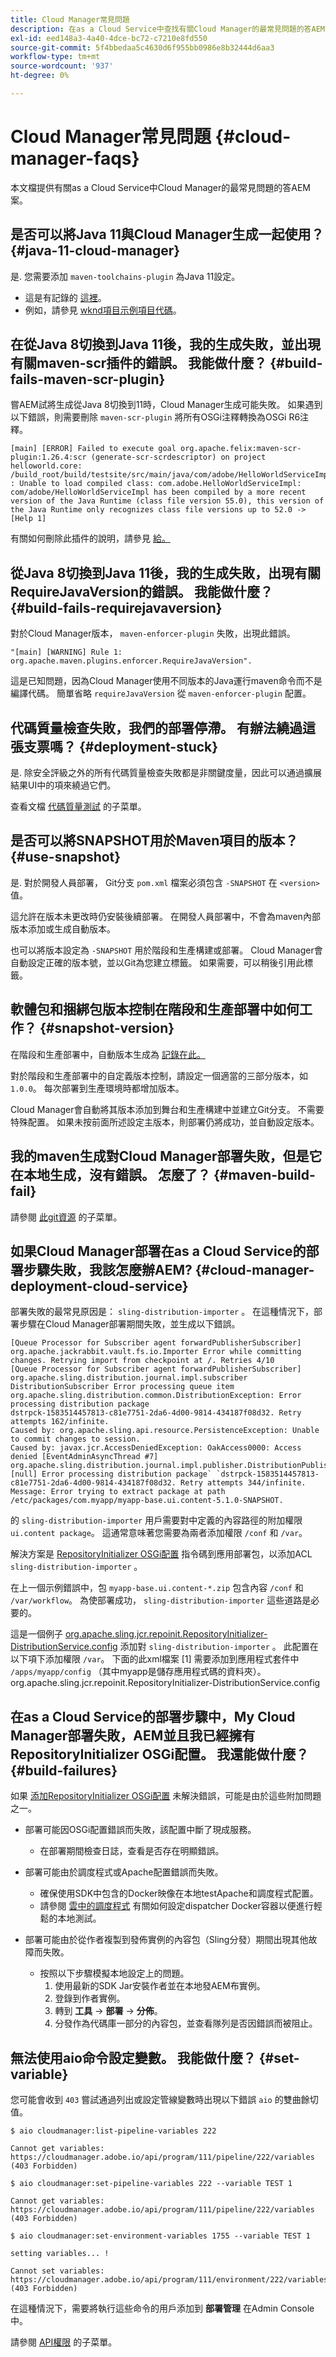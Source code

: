 ```yaml
---
title: Cloud Manager常見問題
description: 在as a Cloud Service中查找有關Cloud Manager的最常見問題的答AEM案。
exl-id: eed148a3-4a40-4dce-bc72-c7210e8fd550
source-git-commit: 5f4bbedaa5c4630d6f955bb0986e8b32444d6aa3
workflow-type: tm+mt
source-wordcount: '937'
ht-degree: 0%

---
```



# Cloud Manager常見問題 {#cloud-manager-faqs}

本文檔提供有關as a Cloud Service中Cloud Manager的最常見問題的答AEM案。

## 是否可以將Java 11與Cloud Manager生成一起使用？ {#java-11-cloud-manager}

是. 您需要添加 `maven-toolchains-plugin` 為Java 11設定。

* 這是有記錄的 [這裡](/help/implementing/cloud-manager/getting-access-to-aem-in-cloud/using-the-wizard.md#getting-started)。
* 例如，請參見 [wknd項目示例項目代碼](https://github.com/adobe/aem-guides-wknd/commit/6cb5238cb6b932735dcf91b21b0d835ae3a7fe75)。

## 在從Java 8切換到Java 11後，我的生成失敗，並出現有關maven-scr插件的錯誤。 我能做什麼？ {#build-fails-maven-scr-plugin}

嘗AEM試將生成從Java 8切換到11時，Cloud Manager生成可能失敗。 如果遇到以下錯誤，則需要刪除 `maven-scr-plugin` 將所有OSGi注釋轉換為OSGi R6注釋。

```text
[main] [ERROR] Failed to execute goal org.apache.felix:maven-scr-plugin:1.26.4:scr (generate-scr-scrdescriptor) on project helloworld.core: /build_root/build/testsite/src/main/java/com/adobe/HelloWorldServiceImpl.java : Unable to load compiled class: com.adobe.HelloWorldServiceImpl: com/adobe/HelloWorldServiceImpl has been compiled by a more recent version of the Java Runtime (class file version 55.0), this version of the Java Runtime only recognizes class file versions up to 52.0 -> [Help 1]
```

有關如何刪除此插件的說明，請參見 [給。](https://cqdump.wordpress.com/2019/01/03/from-scr-annotations-to-osgi-annotations/)

## 從Java 8切換到Java 11後，我的生成失敗，出現有關RequireJavaVersion的錯誤。 我能做什麼？ {#build-fails-requirejavaversion}

對於Cloud Manager版本， `maven-enforcer-plugin` 失敗，出現此錯誤。

```text
"[main] [WARNING] Rule 1: org.apache.maven.plugins.enforcer.RequireJavaVersion".
```

這是已知問題，因為Cloud Manager使用不同版本的Java運行maven命令而不是編譯代碼。 簡單省略 `requireJavaVersion` 從 `maven-enforcer-plugin` 配置。

## 代碼質量檢查失敗，我們的部署停滯。 有辦法繞過這張支票嗎？ {#deployment-stuck}

是. 除安全評級之外的所有代碼質量檢查失敗都是非關鍵度量，因此可以通過擴展結果UI中的項來繞過它們。

查看文檔 [代碼質量測試](/help/implementing/cloud-manager/code-quality-testing.md) 的子菜單。

## 是否可以將SNAPSHOT用於Maven項目的版本？ {#use-snapshot}

是. 對於開發人員部署， Git分支 `pom.xml` 檔案必須包含 `-SNAPSHOT` 在 `<version>` 值。

這允許在版本未更改時仍安裝後續部署。 在開發人員部署中，不會為maven內部版本添加或生成自動版本。

也可以將版本設定為 `-SNAPSHOT` 用於階段和生產構建或部署。 Cloud Manager會自動設定正確的版本號，並以Git為您建立標籤。 如果需要，可以稍後引用此標籤。

## 軟體包和捆綁包版本控制在階段和生產部署中如何工作？ {#snapshot-version}

在階段和生產部署中，自動版本生成為 [記錄在此。](/help/implementing/cloud-manager/managing-code/project-version-handling.md)

對於階段和生產部署中的自定義版本控制，請設定一個適當的三部分版本，如 `1.0.0`。 每次部署到生產環境時都增加版本。

Cloud Manager會自動將其版本添加到舞台和生產構建中並建立Git分支。 不需要特殊配置。 如果未按前面所述設定主版本，則部署仍將成功，並自動設定版本。

## 我的maven生成對Cloud Manager部署失敗，但是它在本地生成，沒有錯誤。 怎麼了？ {#maven-build-fail}

請參閱 [此git資源](https://github.com/cqsupport/cloud-manager/blob/main/cm-build-step-fails.md) 的子菜單。

## 如果Cloud Manager部署在as a Cloud Service的部署步驟失敗，我該怎麼辦AEM? {#cloud-manager-deployment-cloud-service}

部署失敗的最常見原因是： `sling-distribution-importer` 。 在這種情況下，部署步驟在Cloud Manager部署期間失敗，並生成以下錯誤。

```text
[Queue Processor for Subscriber agent forwardPublisherSubscriber] org.apache.jackrabbit.vault.fs.io.Importer Error while committing changes. Retrying import from checkpoint at /. Retries 4/10
[Queue Processor for Subscriber agent forwardPublisherSubscriber] org.apache.sling.distribution.journal.impl.subscriber DistributionSubscriber Error processing queue item
org.apache.sling.distribution.common.DistributionException: Error processing distribution package
dstrpck-1583514457813-c81e7751-2da6-4d00-9814-434187f08d32. Retry attempts 162/infinite.
Caused by: org.apache.sling.api.resource.PersistenceException: Unable to commit changes to session.
Caused by: javax.jcr.AccessDeniedException: OakAccess0000: Access denied [EventAdminAsyncThread #7] org.apache.sling.distribution.journal.impl.publisher.DistributionPublisher [null] Error processing distribution package` `dstrpck-1583514457813-c81e7751-2da6-4d00-9814-434187f08d32. Retry attempts 344/infinite. Message: Error trying to extract package at path /etc/packages/com.myapp/myapp-base.ui.content-5.1.0-SNAPSHOT.
```

的 `sling-distribution-importer` 用戶需要對中定義的內容路徑的附加權限 `ui.content package`。  這通常意味著您需要為兩者添加權限 `/conf` 和 `/var`。

解決方案是 [RepositoryInitializer OSGi配置](/help/implementing/deploying/overview.md#repoint) 指令碼到應用部署包，以添加ACL `sling-distribution-importer` 。

在上一個示例錯誤中，包 `myapp-base.ui.content-*.zip` 包含內容 `/conf` 和 `/var/workflow`。 為使部署成功， `sling-distribution-importer` 這些道路是必要的。

這是一個例子 [org.apache.sling.jcr.repoinit.RepositoryInitializer-DistributionService.config](https://github.com/cqsupport/cloud-manager/blob/main/org.apache.sling.jcr.repoinit.RepositoryInitializer-distribution.config) 添加對 `sling-distribution-importer` 。  此配置在以下項下添加權限 `/var`。  下面的此xml檔案 [1] 需要添加到應用程式套件中 `/apps/myapp/config` （其中myapp是儲存應用程式碼的資料夾）。
org.apache.sling.jcr.repoinit.RepositoryInitializer-DistributionService.config

## 在as a Cloud Service的部署步驟中，My Cloud Manager部署失敗，AEM並且我已經擁有RepositoryInitializer OSGi配置。 我還能做什麼？ {#build-failures}

如果 [添加RepositoryInitializer OSGi配置](##cloud-manager-deployment-cloud-service) 未解決錯誤，可能是由於這些附加問題之一。

* 部署可能因OSGi配置錯誤而失敗，該配置中斷了現成服務。
   * 在部署期間檢查日誌，查看是否存在明顯錯誤。

* 部署可能由於調度程式或Apache配置錯誤而失敗。
   * 確保使用SDK中包含的Docker映像在本地testApache和調度程式配置。
   * 請參閱 [雲中的調度程式](/help/implementing/dispatcher/disp-overview.md#content-delivery) 有關如何設定dispatcher Docker容器以便進行輕鬆的本地測試。

* 部署可能由於從作者複製到發佈實例的內容包（Sling分發）期間出現其他故障而失敗。
   * 按照以下步驟模擬本地設定上的問題。
      1. 使用最新的SDK Jar安裝作者並在本地發AEM布實例。
      1. 登錄到作者實例。
      1. 轉到 **工具** -> **部署** -> **分佈**。
      1. 分發作為代碼庫一部分的內容包，並查看隊列是否因錯誤而被阻止。

## 無法使用aio命令設定變數。 我能做什麼？ {#set-variable}

您可能會收到 `403` 嘗試通過列出或設定管線變數時出現以下錯誤 `aio` 的雙曲餘切值。

```shell
$ aio cloudmanager:list-pipeline-variables 222

Cannot get variables: https://cloudmanager.adobe.io/api/program/111/pipeline/222/variables (403 Forbidden)

$ aio cloudmanager:set-pipeline-variables 222 --variable TEST 1

Cannot get variables: https://cloudmanager.adobe.io/api/program/111/pipeline/222/variables (403 Forbidden)

$ aio cloudmanager:set-environment-variables 1755 --variable TEST 1

setting variables... !

Cannot set variables: https://cloudmanager.adobe.io/api/program/111/environment/222/variables (403 Forbidden)
```

在這種情況下，需要將執行這些命令的用戶添加到 **部署管理** 在Admin Console中。

請參閱 [API權限](https://www.adobe.io/apis/experiencecloud/cloud-manager/docs.html#!AdobeDocs/cloudmanager-api-docs/master/permissions.md) 的子菜單。
